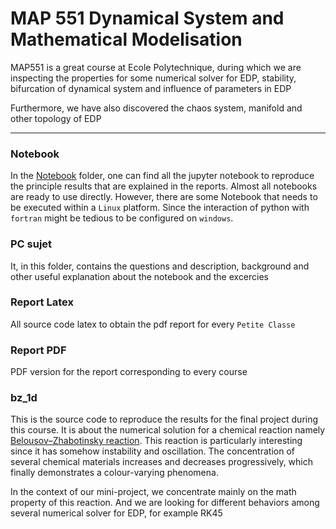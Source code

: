 
# MAP 551 Dynamical System and Mathematical Modelisation 

MAP551 is a great course at Ecole Polytechnique, during which we are inspecting the properties for some numerical solver for EDP,
stability, bifurcation of dynamical system and influence of parameters in EDP

Furthermore, we have also discovered the chaos system, manifold and other topology of EDP 

----

### Notebook
In the [Notebook](https://github.com/sun-te/MAP551/tree/master/NoteBook) folder, one can find all the jupyter notebook 
to reproduce the principle results that are explained in the reports.  Almost all notebooks are ready to use directly.
However, there are some Notebook that needs to be executed within a `Linux` platform. Since the interaction of python 
with `fortran` might be tedious to be configured on `windows`.

### PC sujet

It, in this folder, contains the questions and description, background and other useful explanation about the notebook and
the excercies

### Report Latex

All source code latex to obtain the pdf report for every ``Petite Classe``

### Report PDF

PDF version for the report corresponding to every course

### bz_1d

This is the source code to reproduce the results for the final project during this course. It is about the numerical solution
for a chemical reaction namely [Belousov–Zhabotinsky reaction](https://en.wikipedia.org/wiki/Belousov%E2%80%93Zhabotinsky_reaction).
This reaction is particularly interesting since it has somehow instability and oscillation. The concentration of several 
chemical materials increases and decreases progressively, which finally demonstrates a colour-varying phenomena. 

In the context of our mini-project, we concentrate mainly on the math property of this reaction. And we are looking for 
different behaviors among several numerical solver for EDP, for example RK45 


